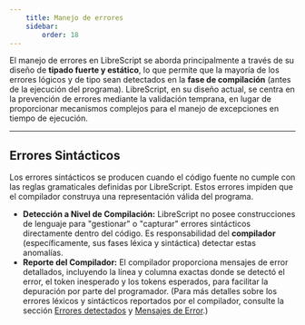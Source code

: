 ```yaml
---
    title: Manejo de errores
    sidebar:
        order: 18
---
```


El manejo de errores en LibreScript se aborda principalmente a través de su diseño de **tipado fuerte y estático**, lo que permite que la mayoría de los errores lógicos y de tipo sean detectados en la **fase de compilación** (antes de la ejecución del programa). LibreScript, en su diseño actual, se centra en la prevención de errores mediante la validación temprana, en lugar de proporcionar mecanismos complejos para el manejo de excepciones en tiempo de ejecución.

---

## Errores Sintácticos

Los errores sintácticos se producen cuando el código fuente no cumple con las reglas gramaticales definidas por LibreScript. Estos errores impiden que el compilador construya una representación válida del programa.

* **Detección a Nivel de Compilación:** LibreScript no posee construcciones de lenguaje para "gestionar" o "capturar" errores sintácticos directamente dentro del código. Es responsabilidad del **compilador** (específicamente, sus fases léxica y sintáctica) detectar estas anomalías.
* **Reporte del Compilador:** El compilador proporciona mensajes de error detallados, incluyendo la línea y columna exactas donde se detectó el error, el token inesperado y los tokens esperados, para facilitar la depuración por parte del programador. (Para más detalles sobre los errores léxicos y sintácticos reportados por el compilador, consulte la sección [Errores detectados](/manualprogramador/errores) y [Mensajes de Error](/manual/errores).)
